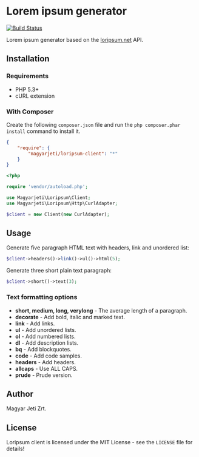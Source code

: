 Lorem ipsum generator
=====================

[![Build Status](https://travis-ci.org/magyarjeti/loripsum-client.svg?branch=master)](https://travis-ci.org/magyarjeti/loripsum-client)

Lorem ipsum generator based on the [loripsum.net](http://loripsum.net/) API.

## Installation

### Requirements

- PHP 5.3+
- cURL extension

### With Composer

Create the following ```composer.json``` file and run the ```php composer.phar install``` command to install it.

```json
{
    "require": {
        "magyarjeti/loripsum-client": "*"
    }
}
```
```php
<?php

require 'vendor/autoload.php';

use Magyarjeti\Loripsum\Client;
use Magyarjeti\Loripsum\Http\CurlAdapter;

$client = new Client(new CurlAdapter);
```

## Usage

Generate five paragraph HTML text with headers, link and unordered list:

```php
$client->headers()->link()->ul()->html(5);
```

Generate three short plain text paragraph:

```php
$client->short()->text(3);
```

### Text formatting options

- **short, medium, long, verylong** - The average length of a paragraph.
- **decorate** - Add bold, italic and marked text.
- **link** - Add links.
- **ul** - Add unordered lists.
- **ol** - Add numbered lists.
- **dl** - Add description lists.
- **bq** - Add blockquotes.
- **code** - Add code samples.
- **headers** - Add headers.
- **allcaps** - Use ALL CAPS.
- **prude** - Prude version.

## Author

Magyar Jeti Zrt.

## License

Loripsum client is licensed under the MIT License - see the ```LICENSE``` file for details!
